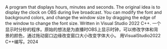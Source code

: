A program that displays hours, minutes and seconds. The original idea is to display the clock on OBS  during live broadcast. You can modify the font and background colors, and change the window size by dragging the edge of the window to change the font size.
Written in Visual Studio 2022 C++.
一个显示时分秒的程序。原始的想法是为直播时OBS上显示时钟，可以修改字体和背景的颜色，通过拖动窗口边缘改变窗口大小改变字体大小。
用VisualStudio2022 C++编写。2024
